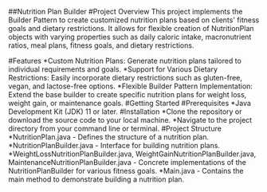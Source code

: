 ##Nutrition Plan Builder
#Project Overview
This project implements the Builder Pattern to create customized nutrition plans based on clients' fitness goals and dietary restrictions. It allows for flexible creation of NutritionPlan objects with varying properties such as daily caloric intake, macronutrient ratios, meal plans, fitness goals, and dietary restrictions.

#Features
*Custom Nutrition Plans: Generate nutrition plans tailored to individual requirements and goals.
*Support for Various Dietary Restrictions: Easily incorporate dietary restrictions such as gluten-free, vegan, and lactose-free options.
*Flexible Builder Pattern Implementation: Extend the base builder to create specific nutrition plans for weight loss, weight gain, or maintenance goals.
#Getting Started
#Prerequisites
*Java Development Kit (JDK) 11 or later.
#Installation
*Clone the repository or download the source code to your local machine.
*Navigate to the project directory from your command line or terminal.
#Project Structure
*NutritionPlan.java - Defines the structure of a nutrition plan.
*NutritionPlanBuilder.java - Interface for building nutrition plans.
*WeightLossNutritionPlanBuilder.java, WeightGainNutritionPlanBuilder.java, MaintenanceNutritionPlanBuilder.java - Concrete implementations of the NutritionPlanBuilder for various fitness goals.
*Main.java - Contains the main method to demonstrate building a nutrition plan.